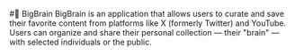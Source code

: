 #🧠 BigBrain
BigBrain is an application that allows users to curate and save their favorite content from platforms like X (formerly Twitter) and YouTube. Users can organize and share their personal collection — their "brain" — with selected individuals or the public.
